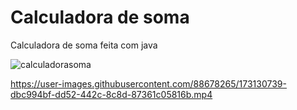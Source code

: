 # Calculadora de soma
Calculadora de soma feita com java 

![calculadorasoma](https://user-images.githubusercontent.com/88678265/171783766-b7734eb3-1ff3-43b1-b531-f6579affb78c.png)


https://user-images.githubusercontent.com/88678265/173130739-dbc994bf-dd52-442c-8c8d-87361c05816b.mp4

